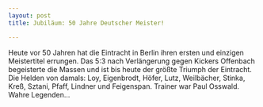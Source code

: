 ```yaml
---
layout: post
title: Jubiläum: 50 Jahre Deutscher Meister!

---
```


Heute vor 50 Jahren hat die Eintracht in Berlin ihren ersten und einzigen Meistertitel errungen. Das 5:3 nach Verlängerung gegen Kickers Offenbach begeisterte die Massen und ist bis heute der größte Triumph der Eintracht. Die Helden von damals: Loy, Eigenbrodt, Höfer, Lutz, Weilbächer, Stinka, Kreß, Sztani, Pfaff, Lindner und Feigenspan. Trainer war Paul Osswald. Wahre Legenden...


